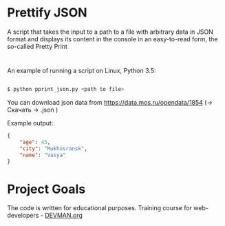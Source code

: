 # Prettify JSON

A script that takes the input to a path to a file with arbitrary data
in JSON format and displays its content in the console in an easy-to-read form,
the so-called Pretty Print

#

An example of running a script on Linux, Python 3.5:

```bash

$ python pprint_json.py <path to file>
```

You can download json data from https://data.mos.ru/opendata/1854 (-> Скачать -> .json )

Example output:

```json
{
    "age": 45,
    "city": "Mukhosransk",
    "name": "Vasya"
}
```

# Project Goals

The code is written for educational purposes. Training course for web-developers - [DEVMAN.org](https://devman.org)
